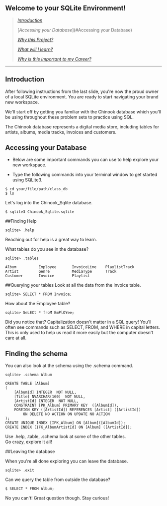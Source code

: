 **Welcome to your SQLite Environment!**
------------------------------------------

> [*Introduction*](#Introduction)
>
> [*Accessing your Database*](#Accessing your Database)
>
> [*Why this Project?*](#why-this-project)
>
> [*What will I learn?*](#what-will-i-learn)
>
> [*Why is this Important to my
> Career?*](#why-is-this-important-to-my-career)
>

--------------------------------------------

**Introduction**
--------------------

After following instructions from the last slide, you're
now the proud owner of a local SQLite environment.  You are
ready to start navigating your brand new workspace.

We'll start off by getting you familiar with the Chinook database which 
you'll be using throughout these problem sets to practice using SQL.

The Chinook database represents a digital media store, including 
tables for artists, albums, media tracks, invoices and customers.  

**Accessing your Database**
--------------------

* Below are some important commands you can use to help explore your
new workspace.

* Type the following commands into your terminal window to get started using SQLite3.

```
$ cd your/file/path/class_db
$ ls
```

Let's log into the Chinook_Sqlite database.
```
$ sqlite3 Chinook_Sqlite.sqlite
```

##Finding Help
```
sqlite> .help
```
Reaching out for help is a great way to learn.

What tables do you see in the database?
```
sqlite> .tables

Album          Employee       InvoiceLine    PlaylistTrack
Artist         Genre          MediaType      Track        
Customer       Invoice        Playlist   
```

##Querying your tables
Look at all the data from the Invoice table.
```
sqlite> SELECT * FROM Invoice;
```
How about the Employee table?
```
sqlite> SeLECt * froM EmPlOYee;
```
Did you notice that?  Capitalization doesn't matter in a SQL query!
You'll often see commands such as SELECT, FROM, and WHERE in capital letters.
This is only used to help us read it more easily but the computer doesn't care at all.

## Finding the schema
You can also look at the schema using the .schema command.
```
sqlite> .schema Album

CREATE TABLE [Album]
(
    [AlbumId] INTEGER  NOT NULL,
    [Title] NVARCHAR(160)  NOT NULL,
    [ArtistId] INTEGER  NOT NULL,
    CONSTRAINT [PK_Album] PRIMARY KEY  ([AlbumId]),
    FOREIGN KEY ([ArtistId]) REFERENCES [Artist] ([ArtistId]) 
		ON DELETE NO ACTION ON UPDATE NO ACTION
);
CREATE UNIQUE INDEX [IPK_Album] ON [Album]([AlbumId]);
CREATE INDEX [IFK_AlbumArtistId] ON [Album] ([ArtistId]);

```
Use .help, .table, .schema look at some of the other tables.  
Go crazy, explore it all!

##Leaving the database

When you're all done exploring you can leave the database.
```
sqlite> .exit 
```

Can we query the table from outside the database?
```
$ SELECT * FROM Album;
```
No you can't! Great question though.  Stay curious!


